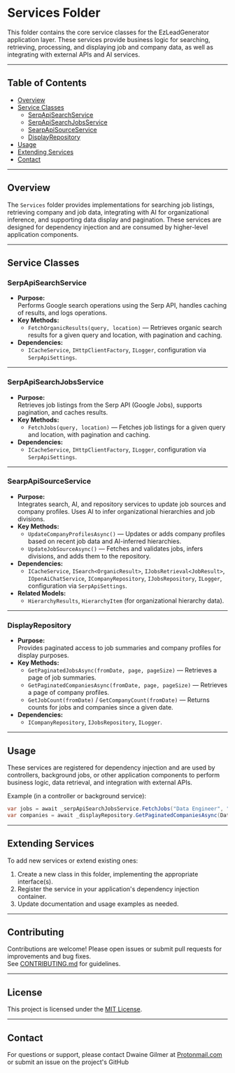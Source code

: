 # Services Folder

This folder contains the core service classes for the EzLeadGenerator application layer. These services provide business logic for searching, retrieving, processing, and displaying job and company data, as well as integrating with external APIs and AI services.

---

## Table of Contents

- [Overview](#overview)
- [Service Classes](#service-classes)
  - [SerpApiSearchService](#serpapisearchservice)
  - [SerpApiSearchJobsService](#serpapisearchjobsservice)
  - [SearpApiSourceService](#searpapisourceservice)
  - [DisplayRepository](#displayrepository)
- [Usage](#usage)
- [Extending Services](#extending-services)
- [Contact](#contact)

---

## Overview

The `Services` folder provides implementations for searching job listings, retrieving company and job data, integrating with AI for organizational inference, and supporting data display and pagination. These services are designed for dependency injection and are consumed by higher-level application components.

---

## Service Classes

### SerpApiSearchService

- **Purpose:**  
  Performs Google search operations using the Serp API, handles caching of results, and logs operations.
- **Key Methods:**  
  - `FetchOrganicResults(query, location)` — Retrieves organic search results for a given query and location, with pagination and caching.
- **Dependencies:**  
  - `ICacheService`, `IHttpClientFactory`, `ILogger`, configuration via `SerpApiSettings`.

---

### SerpApiSearchJobsService

- **Purpose:**  
  Retrieves job listings from the Serp API (Google Jobs), supports pagination, and caches results.
- **Key Methods:**  
  - `FetchJobs(query, location)` — Fetches job listings for a given query and location, with pagination and caching.
- **Dependencies:**  
  - `ICacheService`, `IHttpClientFactory`, `ILogger`, configuration via `SerpApiSettings`.

---

### SearpApiSourceService

- **Purpose:**  
  Integrates search, AI, and repository services to update job sources and company profiles. Uses AI to infer organizational hierarchies and job divisions.
- **Key Methods:**  
  - `UpdateCompanyProfilesAsync()` — Updates or adds company profiles based on recent job data and AI-inferred hierarchies.
  - `UpdateJobSourceAsync()` — Fetches and validates jobs, infers divisions, and adds them to the repository.
- **Dependencies:**  
  - `ICacheService`, `ISearch<OrganicResult>`, `IJobsRetrieval<JobResult>`, `IOpenAiChatService`, `ICompanyRepository`, `IJobsRepository`, `ILogger`, configuration via `SerpApiSettings`.
- **Related Models:**  
  - `HierarchyResults`, `HierarchyItem` (for organizational hierarchy data).

---

### DisplayRepository

- **Purpose:**  
  Provides paginated access to job summaries and company profiles for display purposes.
- **Key Methods:**  
  - `GetPaginatedJobsAsync(fromDate, page, pageSize)` — Retrieves a page of job summaries.
  - `GetPaginatedCompaniesAsync(fromDate, page, pageSize)` — Retrieves a page of company profiles.
  - `GetJobCount(fromDate)` / `GetCompanyCount(fromDate)` — Returns counts for jobs and companies since a given date.
- **Dependencies:**  
  - `ICompanyRepository`, `IJobsRepository`, `ILogger`.

---

## Usage

These services are registered for dependency injection and are used by controllers, background jobs, or other application components to perform business logic, data retrieval, and integration with external APIs.

Example (in a controller or background service):

```csharp
var jobs = await _serpApiSearchJobsService.FetchJobs("Data Engineer", "Charlotte, NC");
var companies = await _displayRepository.GetPaginatedCompaniesAsync(DateTime.Now.AddDays(-30), 1, 10);
```

---

## Extending Services

To add new services or extend existing ones:

1. Create a new class in this folder, implementing the appropriate interface(s).
2. Register the service in your application's dependency injection container.
3. Update documentation and usage examples as needed.

---

## Contributing

Contributions are welcome! Please open issues or submit pull requests for improvements and bug fixes.  
See [CONTRIBUTING.md](../../CONTRIBUTING.md) for guidelines.

---

## License

This project is licensed under the [MIT License](../../LICENSE).

---

## Contact

For questions or support, please contact Dwaine Gilmer at [Protonmail.com](mailto:dwaine.gilmer@protonmail.com) or submit an issue on the project's GitHub